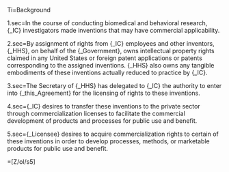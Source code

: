 Ti=Background

1.sec=In the course of conducting biomedical and behavioral research, {_IC} investigators made inventions that may have commercial applicability.

2.sec=By assignment of rights from {_IC} employees and other inventors, {_HHS}, on behalf of the {_Government}, owns intellectual property rights claimed in any United States or foreign patent applications or patents corresponding to the assigned inventions.  {_HHS} also owns any tangible embodiments of these inventions actually reduced to practice by {_IC}.

3.sec=The Secretary of {_HHS} has delegated to {_IC} the authority to enter into {_this_Agreement} for the licensing of rights to these inventions.

4.sec={_IC} desires to transfer these inventions to the private sector through commercialization licenses to facilitate the commercial development of products and processes for public use and benefit.

5.sec={_Licensee} desires to acquire commercialization rights to certain of these inventions in order to develop processes, methods, or marketable products for public use and benefit.

=[Z/ol/s5]